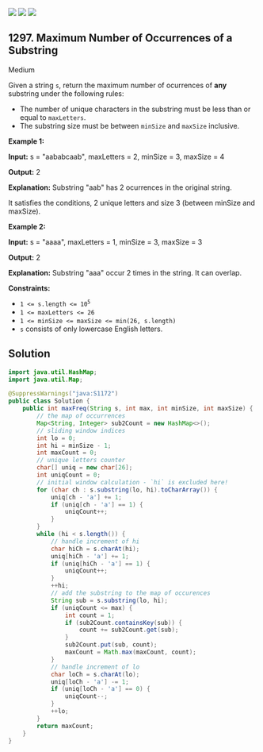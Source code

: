 [![](https://img.shields.io/github/stars/javadev/LeetCode-in-Java?label=Stars&style=flat-square)](https://github.com/javadev/LeetCode-in-Java)
[![](https://img.shields.io/github/forks/javadev/LeetCode-in-Java?label=Fork%20me%20on%20GitHub%20&style=flat-square)](https://github.com/javadev/LeetCode-in-Java/fork)
[![](https://img.shields.io/badge/-LeetCode%20in%20Kotlin-blue?style=flat-square)](https://github.com/javadev/LeetCode-in-Kotlin)

## 1297\. Maximum Number of Occurrences of a Substring

Medium

Given a string `s`, return the maximum number of ocurrences of **any** substring under the following rules:

*   The number of unique characters in the substring must be less than or equal to `maxLetters`.
*   The substring size must be between `minSize` and `maxSize` inclusive.

**Example 1:**

**Input:** s = "aababcaab", maxLetters = 2, minSize = 3, maxSize = 4

**Output:** 2

**Explanation:** Substring "aab" has 2 ocurrences in the original string.

It satisfies the conditions, 2 unique letters and size 3 (between minSize and maxSize).

**Example 2:**

**Input:** s = "aaaa", maxLetters = 1, minSize = 3, maxSize = 3

**Output:** 2

**Explanation:** Substring "aaa" occur 2 times in the string. It can overlap.

**Constraints:**

*   <code>1 <= s.length <= 10<sup>5</sup></code>
*   `1 <= maxLetters <= 26`
*   `1 <= minSize <= maxSize <= min(26, s.length)`
*   `s` consists of only lowercase English letters.

## Solution

```java
import java.util.HashMap;
import java.util.Map;

@SuppressWarnings("java:S1172")
public class Solution {
    public int maxFreq(String s, int max, int minSize, int maxSize) {
        // the map of occurrences
        Map<String, Integer> sub2Count = new HashMap<>();
        // sliding window indices
        int lo = 0;
        int hi = minSize - 1;
        int maxCount = 0;
        // unique letters counter
        char[] uniq = new char[26];
        int uniqCount = 0;
        // initial window calculation - `hi` is excluded here!
        for (char ch : s.substring(lo, hi).toCharArray()) {
            uniq[ch - 'a'] += 1;
            if (uniq[ch - 'a'] == 1) {
                uniqCount++;
            }
        }
        while (hi < s.length()) {
            // handle increment of hi
            char hiCh = s.charAt(hi);
            uniq[hiCh - 'a'] += 1;
            if (uniq[hiCh - 'a'] == 1) {
                uniqCount++;
            }
            ++hi;
            // add the substring to the map of occurences
            String sub = s.substring(lo, hi);
            if (uniqCount <= max) {
                int count = 1;
                if (sub2Count.containsKey(sub)) {
                    count += sub2Count.get(sub);
                }
                sub2Count.put(sub, count);
                maxCount = Math.max(maxCount, count);
            }
            // handle increment of lo
            char loCh = s.charAt(lo);
            uniq[loCh - 'a'] -= 1;
            if (uniq[loCh - 'a'] == 0) {
                uniqCount--;
            }
            ++lo;
        }
        return maxCount;
    }
}
```